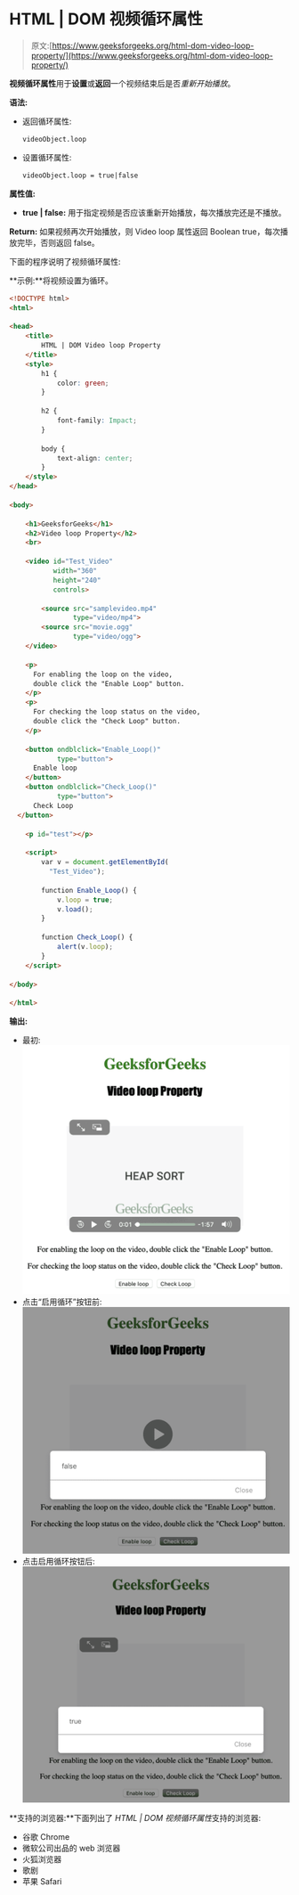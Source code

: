 # HTML | DOM 视频循环属性

> 原文:[https://www.geeksforgeeks.org/html-dom-video-loop-property/](https://www.geeksforgeeks.org/html-dom-video-loop-property/)

**视频循环属性**用于**设置**或**返回**一个视频结束后是否*重新开始播放*。

**语法:**

*   返回循环属性:

    ```html
    videoObject.loop
    ```

*   设置循环属性:

    ```html
    videoObject.loop = true|false
    ```

**属性值:**

*   **true | false:** 用于指定视频是否应该重新开始播放，每次播放完还是不播放。

**Return:** 如果视频再次开始播放，则 Video loop 属性返回 Boolean true，每次播放完毕，否则返回 false。

下面的程序说明了视频循环属性:

**示例:**将视频设置为循环。

```html
<!DOCTYPE html>
<html>

<head>
    <title>
        HTML | DOM Video loop Property
    </title>
    <style>
        h1 {
            color: green;
        }

        h2 {
            font-family: Impact;
        }

        body {
            text-align: center;
        }
    </style>
</head>

<body>

    <h1>GeeksforGeeks</h1>
    <h2>Video loop Property</h2>
    <br>

    <video id="Test_Video" 
           width="360"
           height="240"
           controls>

        <source src="samplevideo.mp4" 
                type="video/mp4">
        <source src="movie.ogg" 
                type="video/ogg">
    </video>

    <p>
      For enabling the loop on the video, 
      double click the "Enable Loop" button.
    </p>
    <p>
      For checking the loop status on the video,
      double click the "Check Loop" button.
    </p>

    <button ondblclick="Enable_Loop()" 
            type="button">
      Enable loop
    </button>
    <button ondblclick="Check_Loop()"
            type="button">
      Check Loop
  </button>

    <p id="test"></p>

    <script>
        var v = document.getElementById(
          "Test_Video");

        function Enable_Loop() {
            v.loop = true;
            v.load();
        }

        function Check_Loop() {
            alert(v.loop);
        }
    </script>

</body>

</html>
```

**输出:**

*   最初:
    ![](img/96c51d9a268e233a213530d35d72d0df.png)
*   点击“启用循环”按钮前:
    ![](img/f65473390cb9793745a0c9b892d666f6.png)
*   点击启用循环按钮后:
    ![](img/6fd0283a385b52822f15a249c4183aa3.png)

**支持的浏览器:**下面列出了 *HTML | DOM 视频循环属性*支持的浏览器:

*   谷歌 Chrome
*   微软公司出品的 web 浏览器
*   火狐浏览器
*   歌剧
*   苹果 Safari